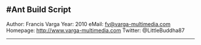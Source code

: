 #Ant Build Script
-------------------------

Author: Francis Varga
Year: 2010
eMail: fv@varga-multimedia.com
Homepage: http://www.varga-multimedia.com
Twitter: @LittleBuddha87

-------------------------